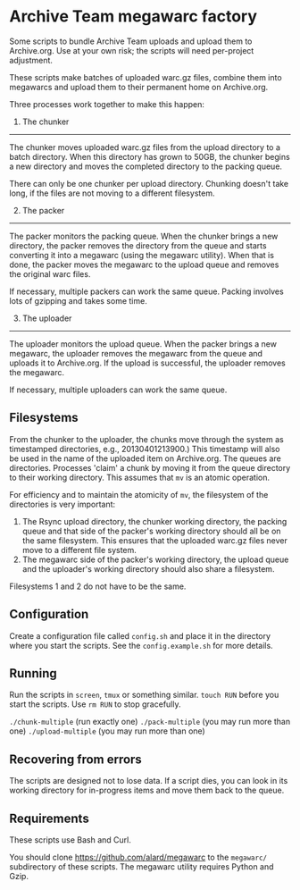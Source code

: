 Archive Team megawarc factory
=============================
Some scripts to bundle Archive Team uploads and upload them to Archive.org. Use at your own risk; the scripts will need per-project adjustment.

These scripts make batches of uploaded warc.gz files, combine them into megawarcs and upload them to their permanent home on Archive.org.

Three processes work together to make this happen:

1. The chunker
--------------
The chunker moves uploaded warc.gz files from the upload directory to a batch directory. When this directory has grown to 50GB, the chunker begins a new directory and moves the completed directory to the packing queue.

There can only be one chunker per upload directory. Chunking doesn't take long, if the files are not moving to a different filesystem.

2. The packer
-------------
The packer monitors the packing queue. When the chunker brings a new directory, the packer removes the directory from the queue and starts converting it into a megawarc (using the megawarc utility). When that is done, the packer moves the megawarc to the upload queue and removes the original warc files.

If necessary, multiple packers can work the same queue. Packing involves lots of gzipping and takes some time.

3. The uploader
---------------
The uploader monitors the upload queue. When the packer brings a new megawarc, the uploader removes the megawarc from the queue and uploads it to Archive.org. If the upload is successful, the uploader removes the megawarc.

If necessary, multiple uploaders can work the same queue.


Filesystems
-----------
From the chunker to the uploader, the chunks move through the system as timestamped directories, e.g., 20130401213900.) This timestamp will also be used in the name of the uploaded item on Archive.org. The queues are directories. Processes 'claim' a chunk by moving it from the queue directory to their working directory. This assumes that `mv` is an atomic operation.

For efficiency and to maintain the atomicity of `mv`, the filesystem of the directories is very important:

1. The Rsync upload directory, the chunker working directory, the packing queue and that side of the packer's working directory should all be on the same filesystem. This ensures that the uploaded warc.gz files never move to a different file system.
2. The megawarc side of the packer's working directory, the upload queue and the uploader's working directory should also share a filesystem.

Filesystems 1 and 2 do not have to be the same.


Configuration
-------------
Create a configuration file called `config.sh` and place it in the directory where you start the scripts. See the `config.example.sh` for more details.


Running
-------
Run the scripts in `screen`, `tmux` or something similar. `touch RUN` before you start the scripts. Use `rm RUN` to stop gracefully.

`./chunk-multiple` (run exactly one)
`./pack-multiple` (you may run more than one)
`./upload-multiple` (you may run more than one)


Recovering from errors
----------------------
The scripts are designed not to lose data. If a script dies, you can look in its working directory for in-progress items and move them back to the queue.


Requirements
------------
These scripts use Bash and Curl.

You should clone https://github.com/alard/megawarc to the `megawarc/` subdirectory of these scripts. The megawarc utility requires Python and Gzip.

